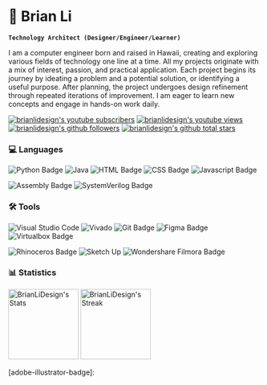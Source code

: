 # 🌠 Brian Li

**`Technology Architect (Designer/Engineer/Learner)`**

I am a computer engineer born and raised in Hawaii, creating and exploring various fields of technology one line at a time. All my projects originate with a mix of interest, passion, and practical application. Each project begins its journey by ideating a problem and a potential solution, or identifying a useful purpose. After planning, the project undergoes design refinement through repeated iterations of improvement. I am eager to learn new concepts and engage in hands-on work daily.

<p align="left">
  <a href="https://www.youtube.com/@brianlidesign">
    <img alt="brianlidesign's youtube subscribers" title="Subscribe to BrianLiDesign's YouTube channel" src="https://custom-icon-badges.demolab.com/youtube/channel/subscribers/UCxRYK_yDD8ifKN08XwfdXuQ?color=%23E05D44&label=SUBSCRIBE&logo=video&logoColor=white&style=for-the-badge&labelColor=CE4630"/></a>
  <a href="https://www.youtube.com/@brianlidesign">
    <img alt="brianlidesign's youtube views" title="BrianLiDesign's YouTube views" src="https://custom-icon-badges.demolab.com/youtube/channel/views/UCxRYK_yDD8ifKN08XwfdXuQ?color=%23E1AD0E&logo=eye&logoColor=white&style=for-the-badge&labelColor=C79600"/></a>
  <a href="https://github.com/BrianLiDesign?tab=followers">
    <img alt="brianlidesign's github followers" title="Follow BrianLiDesign on Github" src="https://custom-icon-badges.demolab.com/github/followers/BrianLiDesign?color=236ad3&labelColor=1155ba&style=for-the-badge&logo=person-add&label=Follow&logoColor=white"/></a>
  <a href="https://github.com/BrianLiDesign?tab=repositories&sort=stargazers">
    <img alt="brianlidesign's github total stars" title="BrianLiDesign's total stars on GitHub" src="https://custom-icon-badges.demolab.com/github/stars/BrianLiDesign?color=55960c&style=for-the-badge&labelColor=488207&logo=star"/></a>
</p>

### 💻 Languages

![Python Badge][python-badge]
![Java][java-badge]
![HTML Badge][html-badge]
![CSS Badge][css-badge]
![Javascript Badge][javascript-badge]

![Assembly Badge][assembly-badge]
![SystemVerilog Badge][systemverilog-badge]

### 🛠️ Tools

![Visual Studio Code][visual-studio-code-badge]
![Vivado][vivado-badge]
![Git Badge][git-badge]
![Figma Badge][figma-badge]
![Virtualbox Badge][virtualbox-badge]

![Rhinoceros Badge][rhinoceros-badge]
![Sketch Up][sketchup-badge]
![Wondershare Filmora Badge][wondershare-filmora-badge]

### 📊 Statistics

<div class="badge-github-statistics">
  <p align="left">
    <img height="140" src="https://github-readme-stats.vercel.app/api/top-langs/?username=brianlidesign&theme=default&show_icons=true&hide_border=false&layout=compact&count_private=true&langs_count=10&size_weight=0.5&count_weight=0.5" alt="BrianLiDesign's Stats">
    <img height="140" src="https://github-readme-streak-stats.herokuapp.com/?user=brianlidesign&theme=default&hide_border=false" alt="BrianLiDesign's Streak">
  </p>
</div>

<!-- MARKDOWN LINKS -->
[assembly-badge]: https://img.shields.io/badge/assembly-assembly?style=for-the-badge&color=darkblue
[css-badge]: https://img.shields.io/badge/css-663399?style=for-the-badge&logo=css&labelColor=black
[figma-badge]: https://img.shields.io/badge/figma-F24E1E?style=for-the-badge&logo=figma&labelColor=black
[git-badge]: https://img.shields.io/badge/git-F05032?style=for-the-badge&logo=git&labelColor=black
[html-badge]: https://img.shields.io/badge/html-E34F26?style=for-the-badge&logo=html5&labelColor=black
[java-badge]: https://img.shields.io/badge/java-%23ED8B00?style=for-the-badge&logo=openjdk&logoColor=white&labelColor=black
[javascript-badge]: https://img.shields.io/badge/javascript-F0DB4F?style=for-the-badge&logo=javascript&labelColor=black
[python-badge]: https://img.shields.io/badge/python-3776AB?style=for-the-badge&logo=python&labelColor=black
[rhinoceros-badge]: https://img.shields.io/badge/rhinoceros-801010?style=for-the-badge&logo=rhinoceros&labelColor=black
[sketchup-badge]: https://img.shields.io/badge/SketchUp-005F9E?style=for-the-badge&logo=sketchup&logoColor=white&labelColor=black
[systemverilog-badge]: https://img.shields.io/badge/systemverilog-systemverilog?style=for-the-badge&color=lightblue
[virtualbox-badge]: https://img.shields.io/badge/VirtualBox-21416b?style=for-the-badge&logo=VirtualBox&logoColor=F61B4&labelColor=black
[visual-studio-code-badge]: https://img.shields.io/badge/Visual%20Studio%20Code-0078d7.svg?style=for-the-badge&logo=visual-studio-code&logoColor=white
[vivado-badge]: https://img.shields.io/badge/vivado-vivado?style=for-the-badge&color=white
[wondershare-filmora-badge]: https://img.shields.io/badge/filmora-07273D?style=for-the-badge&logo=wondershare-filmora&labelColor=black
[adobe-illustrator-badge]:
